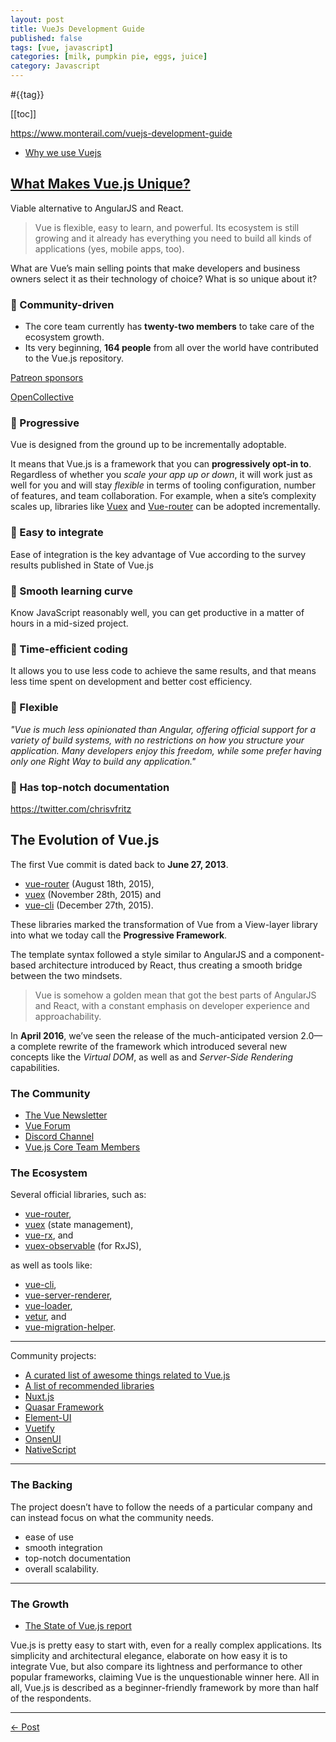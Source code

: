 ```yaml
---
layout: post
title: VueJs Development Guide
published: false
tags: [vue, javascript]
categories: [milk, pumpkin pie, eggs, juice]
category: Javascript
---
```


<div>
  <span v-for="tag in $page.frontmatter.tags">#{{tag}} </span>
</div>

[[toc]]

<https://www.monterail.com/vuejs-development-guide>

- [Why we use Vuejs](https://www.monterail.com/blog/why-we-use-vuejs)

## [What Makes Vue.js Unique?](https://www.monterail.com/vuejs-development-guide#what-makes-vue-js-unique)

Viable alternative to AngularJS and React.

> Vue is flexible, easy to learn, and powerful. Its ecosystem is still growing and it already has everything you need to build all kinds of applications (yes, mobile apps, too).

What are Vue’s main selling points that make developers and business owners select it as their technology of choice? What is so unique about it?

### :tada: Community-driven

- The core team currently has **twenty-two members** to take care of the ecosystem growth.
- Its very beginning, **164 people** from all over the world have contributed to the Vue.js repository.

[Patreon sponsors](https://www.patreon.com/evanyou)

[OpenCollective](https://opencollective.com/vuejs)

### :tada: Progressive

Vue is designed from the ground up to be incrementally adoptable.

It means that Vue.js is a framework that you can **progressively opt-in to**. Regardless of whether you _scale your app up or down_, it will work just as well for you and will stay _flexible_ in terms of tooling configuration, number of features, and team collaboration. For example, when a site’s complexity scales up, libraries like [Vuex](https://vuex.vuejs.org) and [Vue-router](https://router.vuejs.org) can be adopted incrementally.

### :tada: Easy to integrate

Ease of integration is the key advantage of Vue according to the survey results published in State of Vue.js

### :tada: Smooth learning curve

Know JavaScript reasonably well, you can get productive in a matter of hours in a mid-sized project.

### :tada: Time-efficient coding

It allows you to use less code to achieve the same results, and that means less time spent on development and better cost efficiency.

### :tada: Flexible

_"Vue is much less opinionated than Angular, offering official support for a variety of build systems, with no restrictions on how you structure your application. Many developers enjoy this freedom, while some prefer having only one Right Way to build any application."_

### :tada: Has top-notch documentation

<https://twitter.com/chrisvfritz>

## The Evolution of Vue.js

The first Vue commit is dated back to **June 27, 2013**.

- [vue-router](https://router.vuejs.org) (August 18th, 2015),
- [vuex]((https://vuex.vuejs.org)) (November 28th, 2015) and
- [vue-cli](https://cli.vuejs.org) (December 27th, 2015).

These libraries marked the transformation of Vue from a View-layer library into what we today call the __Progressive Framework__.

The template syntax followed a style similar to AngularJS and a component-based architecture introduced by React, thus creating a smooth bridge between the two mindsets.

> Vue is somehow a golden mean that got the best parts of AngularJS and React, with a constant emphasis on developer experience and approachability.

In __April 2016__, we’ve seen the release of the much-anticipated version 2.0—a complete rewrite of the framework which introduced several new concepts like the _Virtual DOM_, as well as and _Server-Side Rendering_ capabilities.

### The Community

- [The Vue Newsletter](https://www.getrevue.co/profile/vuenewsletter)
- [Vue Forum](https://forum.vuejs.org/)
- [Discord Channel](https://discordapp.com/invite/HBherRA)
- [Vue.js Core Team Members](https://vuejs.org/v2/guide/team.html)

### The Ecosystem

Several official libraries, such as:
- [vue-router](https://router.vuejs.org/),
- [vuex](https://vuex.vuejs.org/) (state management),
- [vue-rx](https://github.com/vuejs/vue-rx), and
- [vuex-observable](https://github.com/vuejs/vuex-observable) (for RxJS),

as well as tools like:
- [vue-cli](https://cli.vuejs.org/guide/),
- [vue-server-renderer](https://vuejs.org/v2/guide/ssr.html),
- [vue-loader](https://vue-loader.vuejs.org/),
- [vetur](https://github.com/vuejs/vetur), and
- [vue-migration-helper](https://github.com/vuejs/vue-migration-helper).

---

Community projects:

- [A curated list of awesome things related to Vue.js](https://github.com/vuejs/awesome-vue)
- [A list of recommended libraries](https://curated.vuejs.org/)
- [Nuxt.js](https://nuxtjs.org/)
- [Quasar Framework](https://quasar-framework.org/)
- [Element-UI](http://element.eleme.io/#/en-US)
- [Vuetify](https://vuetifyjs.com/en/)
- [OnsenUI](https://onsen.io/vue/)
- [NativeScript](https://www.nativescript.org/blog/a-new-vue-for-nativescript)

---

### The Backing

The project doesn’t have to follow the needs of a particular company and can instead focus on what the community needs.

- ease of use
- smooth integration
- top-notch documentation
- overall scalability.

---

### The Growth

-  [The State of Vue.js report](https://www.monterail.com/state-of-vuejs-report)

Vue.js is pretty easy to start with, even for a really complex applications. Its simplicity and architectural elegance, elaborate on how easy it is to integrate Vue, but also compare its lightness and performance to other popular frameworks, claiming Vue is the unquestionable winner here. All in all, Vue.js is described as a beginner-friendly framework by more than half of the respondents.


---

[<- Post](/post/)
